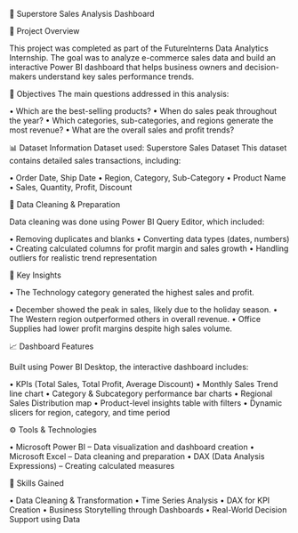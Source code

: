 🛒 Superstore Sales Analysis Dashboard

📘 Project Overview

This project was completed as part of the FutureInterns Data Analytics Internship.
The goal was to analyze e-commerce sales data and build an interactive Power BI dashboard that helps business owners and decision-makers understand key sales performance trends.

🎯 Objectives
The main questions addressed in this analysis:

•	Which are the best-selling products?
•	When do sales peak throughout the year?
•	Which categories, sub-categories, and regions generate the most revenue?
•	What are the overall sales and profit trends?

📊 Dataset Information
Dataset used: Superstore Sales Dataset
This dataset contains detailed sales transactions, including:

•	Order Date, Ship Date
•	Region, Category, Sub-Category
•	Product Name
•	Sales, Quantity, Profit, Discount

🧹 Data Cleaning & Preparation

Data cleaning was done using Power BI Query Editor, which included:

•	Removing duplicates and blanks
•	Converting data types (dates, numbers)
•	Creating calculated columns for profit margin and sales growth
•	Handling outliers for realistic trend representation


🧠 Key Insights

•	The Technology category generated the highest sales and profit.

•	December showed the peak in sales, likely due to the holiday season.
•	The Western region outperformed others in overall revenue.
•	Office Supplies had lower profit margins despite high sales volume.

📈 Dashboard Features

Built using Power BI Desktop, the interactive dashboard includes:

•	KPIs (Total Sales, Total Profit, Average Discount)
•	Monthly Sales Trend line chart
•	Category & Subcategory performance bar charts
•	Regional Sales Distribution map
•	Product-level insights table with filters
•	Dynamic slicers for region, category, and time period

⚙️ Tools & Technologies

•	Microsoft Power BI – Data visualization and dashboard creation
•	Microsoft Excel – Data cleaning and preparation
•	DAX (Data Analysis Expressions) – Creating calculated measures

🧾 Skills Gained

•	Data Cleaning & Transformation
•	Time Series Analysis
•	DAX for KPI Creation
•	Business Storytelling through Dashboards
•	Real-World Decision Support using Data
